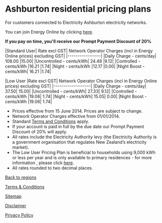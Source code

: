 # Ashburton residential pricing plans
For customers connected to Electricity Ashburton electricity networks.

You can join Energy Online by clicking [here](http://www.energyonline.co.nz/Default.aspx?tabid=98).

**If you pay on time, you'll receive our Prompt Payment Discount of 20%**


 

|Standard User|	Rate excl GST|	Network Operator Charges (incl in Energy Online prices) excluding GST|
|-----------------|
|Daily Charge - cents/day|	108.00	|15.00|
|Uncontrolled - cents/kWh|	24.48	|9.12|
|Controlled - cents/kWh	|16.21	|1.74|
|Night - cents/kWh	|12.17	|0.00|
|Night Boost - cents/kWh|	16.21	|1.74|
 

|Low User	|Rate excl GST|	Network Operator Charges (incl in Energy Online prices) excluding GST|
|-------------------|
|Daily Charge - cents/day|	37.50|	15.00|
|Uncontrolled - cents/kWh|	27.33|	9.12|
|Controlled - cents/kWh	|19.06|	1.74|
|Night - cents/kWh|	15.05|	0.00|
|Night Boost - cents/kWh	|19.06|	1.74|

- Prices effective from 15 June 2014. Prices are subject to change.
- Network Operator Charges effective from 01/01/2014.
- Standard [Terms and Conditions](http://www.energyonline.co.nz/terms) apply.
- If your account is paid in full by the due date our Prompt Payment Discount of 20% will apply.
- All rates include the Electricity Authority levy (the Electricity Authority is a government organisation that regulates New Zealand’s electricity market).
- The Low User Pricing Plan is beneficial to households using 9,000 kWh or less per year and is only available to primary residences - for more information , please click [here](http://www.energyonline.co.nz/Default.aspx?tabid=148).
- All rates rounded to two decimal places.

[Back to regions](http://www.energyonline.co.nz/residential/pricing_plans/residential_electricity_pricing_plans)

[Terms & Conditions](http://www.energyonline.co.nz/terms)

[Sitemap](http://www.energyonline.co.nz/home/site_map)

[Disclaimer](http://www.energyonline.co.nz/home/site_map/disclaimer)

[Privacy Policy](http://www.energyonline.co.nz/home/site_map/privacy_policy)
